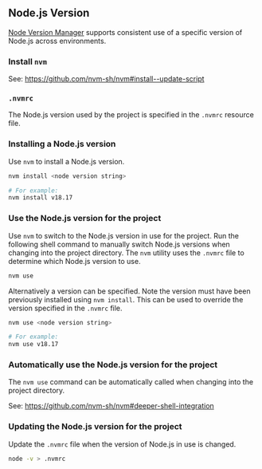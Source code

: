 ## Node.js Version

[Node Version Manager](https://github.com/nvm-sh/nvm) supports consistent use of a specific version of Node.js across environments.

### Install `nvm`

See: https://github.com/nvm-sh/nvm#install--update-script

### `.nvmrc`

The Node.js version used by the project is specified in the `.nvmrc` resource file.

### Installing a Node.js version

Use `nvm` to install a Node.js version.

```sh
nvm install <node version string>

# For example:
nvm install v18.17
```

### Use the Node.js version for the project

Use `nvm` to switch to the Node.js version in use for the project. Run the following shell command to manually switch Node.js versions
when changing into the project directory. The `nvm` utility uses the `.nvmrc` file to determine which Node.js version to use.

```sh
nvm use
```

Alternatively a version can be specified. Note the version must have been previously installed using `nvm install`. This can be
used to override the version specified in the `.nvmrc` file.

```sh
nvm use <node version string>

# For example:
nvm use v18.17
```

### Automatically use the Node.js version for the project

The `nvm use` command can be automatically called when changing into the project directory.

See: https://github.com/nvm-sh/nvm#deeper-shell-integration

### Updating the Node.js version for the project
Update the `.nvmrc` file when the version of Node.js in use is changed.

```sh
node -v > .nvmrc
```

